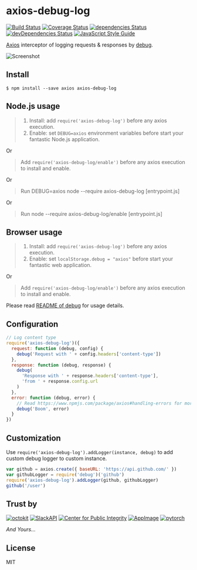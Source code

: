# axios-debug-log

[![Build Status](https://travis-ci.org/Gerhut/axios-debug-log.svg?branch=master)](https://travis-ci.org/Gerhut/axios-debug-log)
[![Coverage Status](https://coveralls.io/repos/github/Gerhut/axios-debug-log/badge.svg?branch=master)](https://coveralls.io/github/Gerhut/axios-debug-log?branch=master)
[![dependencies Status](https://david-dm.org/Gerhut/axios-debug-log/status.svg)](https://david-dm.org/Gerhut/axios-debug-log)
[![devDependencies Status](https://david-dm.org/Gerhut/axios-debug-log/dev-status.svg)](https://david-dm.org/Gerhut/axios-debug-log?type=dev)
[![JavaScript Style Guide](https://img.shields.io/badge/code%20style-standard-brightgreen.svg)](http://standardjs.com/)

[Axios](https://www.npmjs.com/package/axios) interceptor of logging requests &amp; responses by [debug](https://www.npmjs.com/package/debug).

![Screenshot](screenshot.png "Screenshot")

## Install

    $ npm install --save axios axios-debug-log

## Node.js usage

> 1. Install: add `require('axios-debug-log')` before any axios execution.
> 2. Enable: set `DEBUG=axios` environment variables before start your fantastic Node.js application.

Or

> Add `require('axios-debug-log/enable')` before any axios execution
> to install and enable.

Or

> Run DEBUG=axios node --require axios-debug-log \[entrypoint.js\]

Or

> Run node --require axios-debug-log/enable \[entrypoint.js\]

## Browser usage

> 1. Install: add `require('axios-debug-log')` before any axios execution.
> 2. Enable: set `localStorage.debug = "axios"` before start your fantastic web application.

Or

> Add `require('axios-debug-log/enable')` before any axios execution
> to install and enable.

Please read [README of debug](https://github.com/visionmedia/debug#readme) for usage details.

## Configuration

```javascript
// Log content type
require('axios-debug-log')({
  request: function (debug, config) {
    debug('Request with ' + config.headers['content-type'])
  },
  response: function (debug, response) {
    debug(
      'Response with ' + response.headers['content-type'],
      'from ' + response.config.url
    )
  },
  error: function (debug, error) {
    // Read https://www.npmjs.com/package/axios#handling-errors for more info
    debug('Boom', error)
  }
})
```

## Customization

Use `require('axios-debug-log').addLogger(instance, debug)` to add custom debug
logger to custom instance.

```javascript
var github = axios.create({ baseURL: 'https://api.github.com/' })
var githubLogger = require('debug')('github')
require('axios-debug-log').addLogger(github, githubLogger)
github('/user')
```

## Trust by

[![octokit](https://avatars2.githubusercontent.com/u/3430433?s=200)](https://github.com/octokit)
[![SlackAPI](https://avatars3.githubusercontent.com/u/6962987?s=200)](https://github.com/slackapi)
[![Center for Public Integrity](https://avatars3.githubusercontent.com/u/459758?s=200)](https://github.com/PublicI)
[![AppImage](https://avatars0.githubusercontent.com/u/16617932?s=200)](https://github.com/AppImage)
[![pytorch](https://avatars0.githubusercontent.com/u/21003710?s=200)](https://github.com/pytorch)

*And Yours...*

## License

MIT
